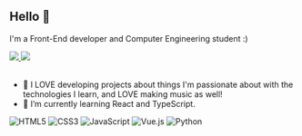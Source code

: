 <!---
- 👋 Hi, I’m @chapacais
- 👀 I’m interested in ...
- 🌱 I’m currently learning ...
- 💞️ I’m looking to collaborate on ...
- 📫 How to reach me ...


chapacais/chapacais is a ✨ special ✨ repository because its `README.md` (this file) appears on your GitHub profile.
You can click the Preview link to take a look at your changes.
--->

## Hello 👋

I'm a Front-End developer and Computer Engineering student :)

<a href="https://www.linkedin.com/in/pedro-chapacais/" target="_blank">
  <img src="https://img.shields.io/badge/LinkedIn-0077B5?style=flat&logo=linkedin&logoColor=white">
</a>
<a href="mailto:pedro.flch@gmail.com" target="_blank">
  <img src="https://img.shields.io/badge/Gmail-D14836?style=flat&logo=gmail&logoColor=white">
</a>

<br>
<br>

- 👀 I LOVE developing projects about things I'm passionate about with the technologies I learn, and LOVE making music as well!
- 🌱 I’m currently learning React and TypeScript.

![HTML5](https://img.shields.io/badge/HTML5-E34F26?style=flat&logo=html5&logoColor=white)
![CSS3](https://img.shields.io/badge/CSS3-1572B6?style=flat&logo=css3&logoColor=white)
![JavaScript](https://img.shields.io/badge/JavaScript-F7DF1E?style=flat&logo=javascript&logoColor=black)
![Vue.js](https://img.shields.io/badge/Vue.js-35495E?style=flat&logo=vue.js&logoColor=4FC08D)
![Python](https://img.shields.io/badge/Python-14354C?style=flat&logo=python&logoColor=white)
